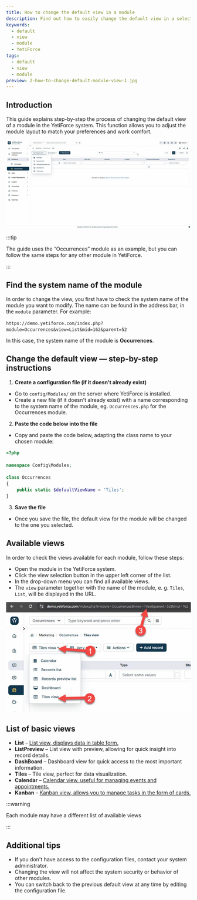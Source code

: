 ```yaml
---
title: How to change the default view in a module
description: Find out how to easily change the default view in a selected YetiForce module.
keywords:
  - default
  - view
  - module
  - YetiForce
tags:
  - default
  - view
  - module
preview: 2-how-to-change-default-module-view-1.jpg
---
```


## Introduction

This guide explains step-by-step the process of changing the default view of a module in the YetiForce system. This function allows you to adjust the module layout to match your preferences and work comfort.

![2-how-to-change-default-module-view-1.jpg](2-how-to-change-default-module-view-1.jpg)

:::tip

The guide uses the “Occurrences” module as an example, but you can follow the same steps for any other module in YetiForce.

:::

## Find the system name of the module

In order to change the view, you first have to check the system name of the module you want to modify. The name can be found in the address bar, in the `module` parameter. For example:

`https://demo.yetiforce.com/index.php?module=Occurrences&view=List&mid=162&parent=52`

In this case, the system name of the module is **Occurrences**.

## Change the default view — step-by-step instructions

1. **Create a configuration file (if it doesn't already exist)**

  - Go to `config/Modules/` on the server where YetiForce is installed.
  - Create a new file (if it doesn't already exist) with a name corresponding to the system name of the module, eg. `Occurrences.php` for the Occurrences module.

2. **Paste the code below into the file**
  - Copy and paste the code below, adapting the class name to your chosen module:

```php
<?php

namespace Config\Modules;

class Occurrences
{
	public static $defaultViewName = 'Tiles';
}

```

3. **Save the file**
  - Once you save the file, the default view for the module will be changed to the one you selected.

## Available views

In order to check the views available for each module, follow these steps:

- Open the module in the YetiForce system.
- Click the view selection button in the upper left corner of the list.
- In the drop-down menu you can find all available views.
- The `view` parameter together with the name of the module, e. g. `Tiles`, `List`, will be displayed in the URL.

![2-how-to-change-default-module-view-2.jpg](2-how-to-change-default-module-view-2.jpg)

## List of basic views

- **List** – [List view, displays data in table form.](/user-guides/interface-guide/list-view/)
- **ListPreview** – List view with preview, allowing for quick insight into record details.
- **DashBoard** – Dashboard view for quick access to the most important information.
- **Tiles** – Tile view, perfect for data visualization.
- **Calendar** – [Calendar view, useful for managing events and appointments.](/user-guides/interface-guide/calendar-view/)
- **Kanban** – [Kanban view, allows you to manage tasks in the form of cards.](/user-guides/interface-guide/kanban-view/)

:::warning

Each module may have a different list of available views

:::

## Additional tips

- If you don't have access to the configuration files, contact your system administrator.
- Changing the view will not affect the system security or behavior of other modules.
- You can switch back to the previous default view at any time by editing the configuration file.
